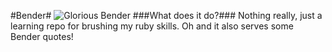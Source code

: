 #Bender#
![Glorious Bender](Bender.ico)
###What does it do?###
Nothing really, just a learning repo for brushing my ruby skills. Oh and it also serves some Bender quotes!